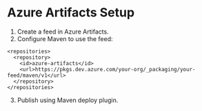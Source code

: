
# Azure Artifacts Setup

1. Create a feed in Azure Artifacts.
2. Configure Maven to use the feed:

```
<repositories>
  <repository>
    <id>azure-artifacts</id>
    <url>https://pkgs.dev.azure.com/your-org/_packaging/your-feed/maven/v1</url>
  </repository>
</repositories>
```
3. Publish using Maven deploy plugin.
